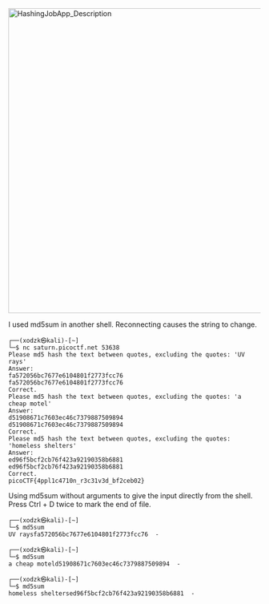 

<img width="609" alt="HashingJobApp_Description" src="https://github.com/sahinyurek/picoCTF-writeups/assets/62119201/ac1b722d-f210-4b3b-9040-c8d2f72769d0">


I used md5sum in another shell. Reconnecting causes the string to change.

```shell
┌──(xodzk㉿kali)-[~]
└─$ nc saturn.picoctf.net 53638
Please md5 hash the text between quotes, excluding the quotes: 'UV rays'
Answer: 
fa572056bc7677e6104801f2773fcc76
fa572056bc7677e6104801f2773fcc76                                                                                    
Correct.
Please md5 hash the text between quotes, excluding the quotes: 'a cheap motel'
Answer: 
d51908671c7603ec46c7379887509894
d51908671c7603ec46c7379887509894
Correct.
Please md5 hash the text between quotes, excluding the quotes: 'homeless shelters'
Answer: 
ed96f5bcf2cb76f423a92190358b6881
ed96f5bcf2cb76f423a92190358b6881
Correct.
picoCTF{4ppl1c4710n_r3c31v3d_bf2ceb02}

```

Using md5sum without arguments to give the input directly from the shell. Press Ctrl + D twice to mark the end of file.

```shell
┌──(xodzk㉿kali)-[~]
└─$ md5sum
UV raysfa572056bc7677e6104801f2773fcc76  -
                                                                                                                    
┌──(xodzk㉿kali)-[~]
└─$ md5sum
a cheap moteld51908671c7603ec46c7379887509894  -
                                                                                                                    
┌──(xodzk㉿kali)-[~]
└─$ md5sum
homeless sheltersed96f5bcf2cb76f423a92190358b6881  -
```
